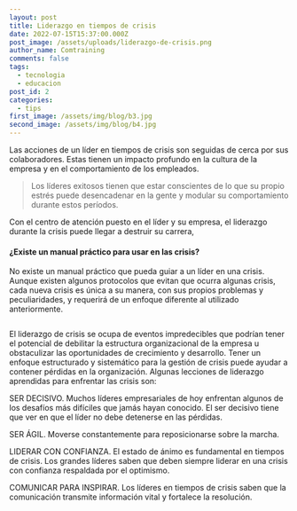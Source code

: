 ```yaml
---
layout: post
title: Liderazgo en tiempos de crisis
date: 2022-07-15T15:37:00.000Z
post_image: /assets/uploads/liderazgo-de-crisis.png
author_name: Comtraining
comments: false
tags:
  - tecnologia
  - educacion
post_id: 2
categories:
  - tips
first_image: /assets/img/blog/b3.jpg
second_image: /assets/img/blog/b4.jpg
---
```

<p>Las acciones de un líder en tiempos de crisis son seguidas de cerca por sus colaboradores. Estas tienen un impacto profundo en la cultura de la empresa y en el comportamiento de los empleados.</p>
<blockquote>
    <p>Los líderes exitosos tienen que estar conscientes de lo que su propio estrés puede desencadenar en la gente y modular su comportamiento durante estos períodos.</p>
</blockquote>
<p> Con el centro de atención puesto en el líder y su empresa, el liderazgo durante la crisis puede llegar a destruir su carrera,</p>
<h4>¿Existe un manual práctico para usar en las crisis?</h4>
<p>No existe un manual práctico que pueda guiar a un líder en una crisis. Aunque existen algunos protocolos que evitan que ocurra algunas crisis, cada nueva crisis es única a su manera, con sus propios problemas y peculiaridades, y requerirá de un enfoque diferente al utilizado anteriormente.</p>
<div class="img-blog left-blog-img">
    <img src="{{page.first_image | relative_url }}" alt="">
</div>
<div class="img-blog right-blog-img">
    <img src="{{page.second_image | relative_url }}" alt="">
</div>
<p>El liderazgo de crisis se ocupa de eventos impredecibles que podrían tener el potencial de debilitar la estructura organizacional de la empresa u obstaculizar las oportunidades de crecimiento y desarrollo. Tener un enfoque estructurado y sistemático para la gestión de crisis puede ayudar a contener pérdidas en la organización. Algunas lecciones de liderazgo  aprendidas para enfrentar las crisis son:<p>

<p>SER DECISIVO. Muchos líderes empresariales de hoy enfrentan algunos de los desafíos más difíciles que jamás hayan conocido. El ser decisivo tiene que ver en que el líder no debe detenerse en las pérdidas.<p>

<p>SER ÁGIL. Moverse constantemente para reposicionarse sobre la marcha.<p>

<p>LIDERAR CON CONFIANZA. El estado de ánimo es fundamental en tiempos de crisis. Los grandes líderes saben que deben siempre liderar en una crisis con confianza respaldada por el optimismo.<p>

<p>COMUNICAR PARA INSPIRAR. Los líderes en tiempos de crisis saben que la comunicación transmite información vital y fortalece la resolución.

</p>